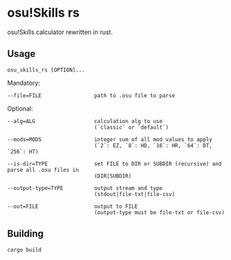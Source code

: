 # osu!Skills rs

osu!Skills calculator rewritten in rust.

## Usage

```
osu_skills_rs [OPTION]...
```

Mandatory:

```
--file=FILE                 path to .osu file to parse
```

Optional:

```
--alg=ALG                   calculation alg to use 
                            (`classic` or `default`)

--mods=MODS                 integer sum of all mod values to apply
                            (`2`: EZ, `8`: HD, `16`: HR, `64`: DT, `256`: HT)

--is-dir=TYPE               set FILE to DIR or SUBDIR (recursive) and parse all .osu files in 
                            (DIR|SUBDIR)

--output-type=TYPE          output stream and type
                            (stdout|file-txt|file-csv)

--out=FILE                  output to FILE
                            (output-type must be file-txt or file-csv)
```

## Building

```
cargo build
```